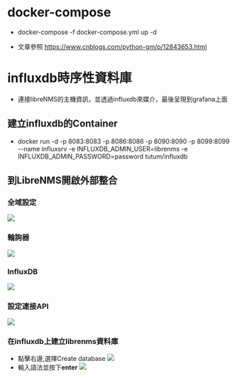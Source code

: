 # docker-compose
- docker-compose -f docker-compose.yml up -d

- 文章參照 https://www.cnblogs.com/python-gm/p/12843653.html

# influxdb時序性資料庫
- 連接libreNMS的主機資訊，並透過influxdb來媒介，最後呈現到grafana上面
## 建立influxdb的Container
- docker run -d -p 8083:8083 -p 8086:8086 -p 8090:8090 -p 8099:8099 --name influxsrv -e INFLUXDB_ADMIN_USER=librenms -e INFLUXDB_ADMIN_PASSWORD=password tutum/influxdb
## 到LibreNMS開啟外部整合
### 全域設定
![](https://i.imgur.com/hLRu9HQ.png)
### 輪詢器
![](https://i.imgur.com/F9GhKCP.png)
### InfluxDB
 ![](https://i.imgur.com/LqI5EYR.png)
### 設定連接API
![](https://i.imgur.com/Qk4v5LH.png)
### 在influxdb上建立librenms資料庫
- 點擊右邊,選擇Create database
![](https://i.imgur.com/bWPAfT9.png)
- 輸入語法並按下**enter**
![](https://i.imgur.com/qhPxBTj.png)



